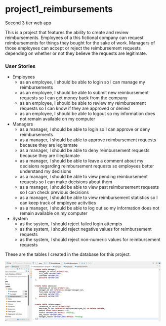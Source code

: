 # project1_reimbursements
Second 3 tier web app

This is a project that features the ability to create and review reimbursements. Employees of a this fictional company can request reimbursements for things they bought for the sake of work. Managers of those employees can accept or reject the reimbursement requests depending on whether or not they believe the requests are legitimate.

### User Stories
- Employees
    - as an employee, I should be able to login so I can manage my reimbursements
    - as an employee, I should be able to submit new reimbursement requests so I can get money back from the company
    - as an employee, I should be able to review my reimbursement requests so I can know if they are approved or denied
    - as an employee, I should be able to logout so my information does not remain available on my computer
- Managers
    - as a manager, I should be able to login so I can approve or deny reimbursements
    - as a manager, I should be able to approve reimbursement requests because they are legitamate
    - as a manager, I should be able to deny reimbursement requests because they are illegitamate
    - as a manager, I should be able to leave a comment about my decisions regarding reimbursement requests so employees better understand my decisions
    - as a manager, I should be able to view pending reimbursement requests so I can make decisions about them
    - as a manager, I should be able to view past reimbursement requests so I can check previous decisions
    - as a manager, I should be able to view reimbursement statistics so I can keep track of employee acitvities
    - as a manager, I should be able to log out so my information does not remain available on my computer
- System
    - as the system, I should reject failed login attempts
    - as the system, I should reject negative values for reimbursement requests
    - as the system, I should reject non-numeric values for reimbursement requests


These are the tables I created in the database for this project.

![PostgreSQL tables](/front-end/images/db-tables.jpg)
